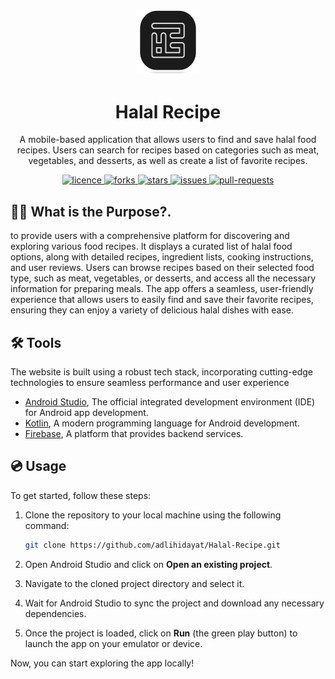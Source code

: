 <p align="center">
    <img src="app/src/main/res/drawable/logo_img.png" alt="logo" width="100" />
</p>
<h1 align="center"><b>Halal Recipe</b></h1>

<p align="center">A mobile-based application that allows users to find and save halal food recipes. Users can search for recipes based on categories such as meat, vegetables, and desserts, as well as create a list of favorite recipes.</p>

<p align="center">
<p align="center">
    <a href="https://github.com/adlihidayat/core-align/blob/main/LICENSE" target="_blank">
        <img src="https://img.shields.io/github/license/adlihidayat/core-align?style=flat-square" alt="licence" />
    </a>
    <a href="https://github.com/adlihidayat/core-align/fork" target="_blank">
        <img src="https://img.shields.io/github/forks/adlihidayat/core-align?style=flat-square" alt="forks"/>
    </a>
    <a href="https://github.com/adlihidayat/core-align/stargazers" target="_blank">
        <img src="https://img.shields.io/github/stars/adlihidayat/core-align?style=flat-square" alt="stars"/>
    </a>
    <a href="https://github.com/adlihidayat/core-align/issues" target="_blank">
        <img src="https://ibb.co.com/3pCft9Q" alt="issues"/>
    </a>
    <a href="https://github.com/adlihidayat/core-align/pulls" target="_blank">
        <img src="https://img.shields.io/github/issues-pr/adlihidayat/core-align?style=flat-square" alt="pull-requests"/>
    </a>
</p>

## 👋🏻 What is the Purpose?.

to provide users with a comprehensive platform for discovering and exploring various food recipes. It displays a curated list of halal food options, along with detailed recipes, ingredient lists, cooking instructions, and user reviews. Users can browse recipes based on their selected food type, such as meat, vegetables, or desserts, and access all the necessary information for preparing meals. The app offers a seamless, user-friendly experience that allows users to easily find and save their favorite recipes, ensuring they can enjoy a variety of delicious halal dishes with ease.

## 🛠️ Tools

The website is built using a robust tech stack, incorporating cutting-edge technologies to ensure seamless performance and user experience

- <a href="https://developer.android.com/studio">Android Studio</a>, The official integrated development environment (IDE) for Android app development.
- <a href="https://kotlinlang.org/">Kotlin</a>, A modern programming language for Android development.
- <a href="https://firebase.google.com/">Firebase</a>, A platform that provides backend services.

## 💿 Usage

To get started, follow these steps:

1. Clone the repository to your local machine using the following command:

   ```bash
   git clone https://github.com/adlihidayat/Halal-Recipe.git
   ```

2. Open Android Studio and click on **Open an existing project**.
3. Navigate to the cloned project directory and select it.
4. Wait for Android Studio to sync the project and download any necessary dependencies.
5. Once the project is loaded, click on **Run** (the green play button) to launch the app on your emulator or device.

Now, you can start exploring the app locally!
